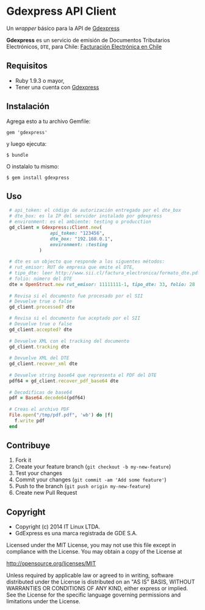 # Gdexpress API Client

Un _wrapper_ básico para la API de [Gdexpress](http://gdexpress.cl/)

**Gdexpress** es un servicio de emisión de Documentos Tributarios Electrónicos, ```DTE```, para Chile: [Facturación Electrónica en Chile](https://palena.sii.cl/dte/menu.html)


## Requisitos

* Ruby 1.9.3 o mayor,
* Tener una cuenta con [Gdexpress](http://gdexpress.cl/)

## Instalación

Agrega esto a tu archivo Gemfile:

    gem 'gdexpress'

y luego ejecuta:

    $ bundle

O instalalo tu mismo:

    $ gem install gdexpress

## Uso

```ruby
 # api_token: el código de autorización entregado por el dte_box
 # dte_box: es la IP del servidor instalado por gdexpress
 # environment: es el ambiente: testing o producction
 gd_client = Gdexpress::Client.new( 
				api_token: "123456",
				dte_box: "192.168.0.1",
				environment: :testing
			)
			
 # dte es un objecto que responde a los siguentes métodos:
 # rut_emisor: RUT de empresa que emite el DTE,
 # tipo_dte: leer http://www.sii.cl/factura_electronica/formato_dte.pdf
 # folio: número del DTE
 dte = OpenStruct.new rut_emisor: 11111111-1, tipo_dte: 33, folio: 28
 
 # Revisa si el documento fue procesado por el SII
 # Devuelve true o false
 gd_client.processed? dte

 # Revisa si el documento fue aceptado por el SII
 # Devuelve true o false
 gd_client.accepted? dte
 
 # Devuelve XML con el tracking del documento
 gd_client.tracking dte
 
 # Devuelve XML del DTE
 gd_client.recover_xml dte
 
 # Devuelve string base64 que representa el PDF del DTE
 pdf64 = gd_client.recover_pdf_base64 dte
 
 # Decodificas de base64
 pdf = Base64.decode64(pdf64)
 
 # Creas el archivo PDF
 File.open("/tmp/pdf.pdf", 'wb') do |f|
   f.write pdf
 end

```

## Contribuye

1. Fork it
2. Create your feature branch (`git checkout -b my-new-feature`)
3. Test your changes
4. Commit your changes (`git commit -am 'Add some feature'`)
5. Push to the branch (`git push origin my-new-feature`)
6. Create new Pull Request

## Copyright
* Copyright (c) 2014 IT Linux LTDA.
* GdExpress es una marca registrada de GDE S.A.

Licensed under the MIT License, you may not use this file except in compliance with the License. You may obtain a copy of the License at

http://opensource.org/licenses/MIT

Unless required by applicable law or agreed to in writing, software distributed under the License is distributed on an "AS IS" BASIS, WITHOUT WARRANTIES OR CONDITIONS OF ANY KIND, either express or implied. See the License for the specific language governing permissions and limitations under the License.

